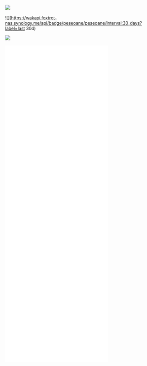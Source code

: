 ![](https://wakapi.foxtrot-nas.synology.me/api/badge/peseoane/interval:today?label=today)

![](https://wakapi.foxtrot-nas.synology.me/api/badge/peseoane/peseoane/interval:30_days?label=last 30d)

![](https://github-readme-stats.vercel.app/api/wakatime?username=peseoane&api_domain=wakapi.foxtrot-nas.synology.me&bg_color=1A202C&title_color=2F855A&icon_color=2F855A&text_color=ffffff&custom_title=Wakapi%20Week%20Stats&layout=compact)

![Metrics](/github-metrics.svg)
